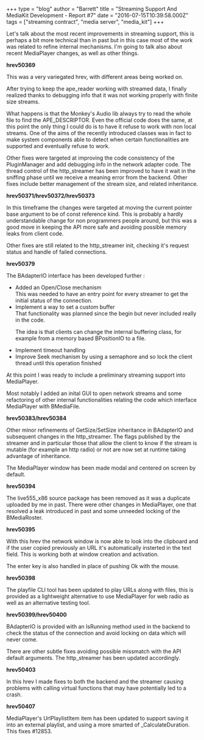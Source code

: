+++
type = "blog"
author = "Barrett"
title = "Streaming Support And MediaKit Development - Report #7"
date = "2016-07-15T10:39:58.000Z"
tags = ["streaming contract", "media server", "media_kit"]
+++

Let's talk about the most recent improvements in streaming support, this is perhaps a bit more technical than in past but in this case most of the work was related to refine internal mechanisms. I'm going to talk also about recent MediaPlayer changes, as well as other things.
<!--more-->
<strong>hrev50369</strong>

This was a very variegated hrev, with different areas being worked on.

After trying to keep the ape_reader working with streamed data, I finally realized thanks to debugging info that it was not working properly with finite size streams.

What happens is that the Monkey's Audio lib always try to read the whole file to find the APE_DESCRIPTOR. Even the official code does the same, at this point the only thing I could do is to have it refuse to work with non local streams. One of the aims of the recently introduced classes was in fact to make system components able to detect when certain functionalities are supported and eventually refuse to work.

Other fixes were targeted at improving the code consistency of the PluginManager and add debugging info in the network adapter code. The thread control of the http_streamer has been improved to have it wait in the sniffing phase until we receive a meaning error from the backend. Other fixes include better management of the stream size, and related inheritance.

<strong>hrev50371/hrev50372/hrev50373</strong>

In this timeframe the changes were targeted at moving the current pointer base argument to be of const reference kind. This is probably a hardly understandable change for non programmers people around, but this was a good move in keeping the API more safe and avoiding possible memory leaks from client code.

Other fixes are still related to the http_streamer init, checking it's request status and handle of failed connections.

<strong>hrev50379</strong>

The BAdapterIO interface has been developed further :

<ul>
 <li>Added an Open/Close mechanism</li>
This was needed to have an entry point for every streamer to get the initial status of the connection.
 <li>Implement a way to set a custom buffer</li>
That functionality was planned since the begin but never included really in the code.

The idea is that clients can change the internal buffering class, for example from a memory based BPositionIO to a file.
 <li>Implement timeout handling</li>
 <li>Improve Seek mechanism by using a semaphore and so lock the client thread until this operation finished</li>
</ul>

At this point I was ready to include a preliminary streaming support into MediaPlayer.

Most notably I added an inital GUI to open network streams and some refactoring of other internal functionalities relating the code which interface MediaPlayer with BMediaFile.

<strong>hrev50383/hrev50384</strong>

Other minor refinements of GetSize/SetSize inheritance in BAdapterIO and subsequent changes in the http_streamer. The flags published by the streamer and in particular those that allow the client to know if the stream is mutable (for example an http radio) or not are now set at runtime taking advantage of inheritance.

The MediaPlayer window has been made modal and centered on screen by default.

<strong>hrev50394</strong>

The live555_x86 source package has been removed as it was a duplicate uploaded by me in past. There were other changes in MediaPlayer, one that resolved a leak introduced in past and some unneeded locking of the BMediaRoster.

<strong>hrev50395</strong>

With this hrev the network window is now able to look into the clipboard and if the user copied previously an URL it's automatically insterted in the text field. This is working both at window creation and activation.

The enter key is also handled in place of pushing Ok with the mouse.


<strong>hrev50398</strong>

The playfile CLI tool has been updated to play URLs along with files, this is provided as a lightweight alternative to use MediaPlayer for web radio as well as an alternative testing tool.

<strong>hrev50399/hrev50400</strong>

BAdapterIO is provided with an IsRunning method used in the backend to check the status of the connection and avoid locking on data which will never come.

There are other subtle fixes avoiding possible missmatch with the API default arguments.
The http_streamer has been updated accordingly.

<strong>hrev50403</strong>

In this hrev I made fixes to both the backend and the streamer causing problems with calling virtual functions that may have potentially led to a crash.

<strong>hrev50407</strong>

MediaPlayer's UrlPlaylistItem item has been updated to support saving it into an external playlist, and using a more smarted of _CalculateDuration. This fixes #12853.
